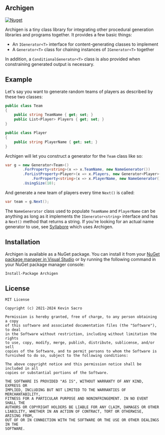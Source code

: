 ## Archigen
[![Nuget](https://img.shields.io/nuget/v/Archigen)](https://www.nuget.org/packages/Archigen/)

Archigen is a tiny class library for integrating other procedural generation libraries and programs together. It provides a few basic things:
* An `IGenerator<T>` interface for content-generating classes to implement
* A `Generator<T>` class for chaining instances of `IGenerator<T>` together

In addition, a `ConditionalGenerator<T>` class is also provided when constraining generated output is necessary.

## Example
Let's say you want to generate random teams of players as described by these two classes:

```C#
public class Team
{
    public string TeamName { get; set; }
    public List<Player> Players { get; set; }
}

public class Player
{
    public string PlayerName { get; set; }
}
```

Archigen will let you construct a generator for the `Team` class like so:

```C#
var g = new Generator<Team>()
        .ForProperty<string>(x => x.TeamName, new NameGenerator())
        .ForListProperty<Player>(x => x.Players, new Generator<Player>()
            .ForProperty<string>(x => x.PlayerName, new NameGenerator()))
        .UsingSize(10);
```

And generate a new team of players every time `Next()` is called:

```C#
var team = g.Next(); 
```

The `NameGenerator` class used to populate `TeamName` and `PlayerName` can be anything as long as it implements the `IGenerator<string>` interface and has a `Next()` method that returns a string. If you're looking for an actual name generator to use, see [Syllabore](https://github.com/kesac/Syllabore) which uses Archigen.

## Installation
Archigen is available as a NuGet package. You can install it from your [NuGet package manager in Visual Studio](https://docs.microsoft.com/en-us/nuget/quickstart/install-and-use-a-package-in-visual-studio) or by running the following command in your NuGet package manager console:
```
Install-Package Archigen
```

## License
```
MIT License

Copyright (c) 2021-2024 Kevin Sacro

Permission is hereby granted, free of charge, to any person obtaining a copy
of this software and associated documentation files (the "Software"), to deal
in the Software without restriction, including without limitation the rights
to use, copy, modify, merge, publish, distribute, sublicense, and/or sell
copies of the Software, and to permit persons to whom the Software is
furnished to do so, subject to the following conditions:

The above copyright notice and this permission notice shall be included in all
copies or substantial portions of the Software.

THE SOFTWARE IS PROVIDED "AS IS", WITHOUT WARRANTY OF ANY KIND, EXPRESS OR
IMPLIED, INCLUDING BUT NOT LIMITED TO THE WARRANTIES OF MERCHANTABILITY,
FITNESS FOR A PARTICULAR PURPOSE AND NONINFRINGEMENT. IN NO EVENT SHALL THE
AUTHORS OR COPYRIGHT HOLDERS BE LIABLE FOR ANY CLAIM, DAMAGES OR OTHER
LIABILITY, WHETHER IN AN ACTION OF CONTRACT, TORT OR OTHERWISE, ARISING FROM,
OUT OF OR IN CONNECTION WITH THE SOFTWARE OR THE USE OR OTHER DEALINGS IN THE
SOFTWARE.
```
